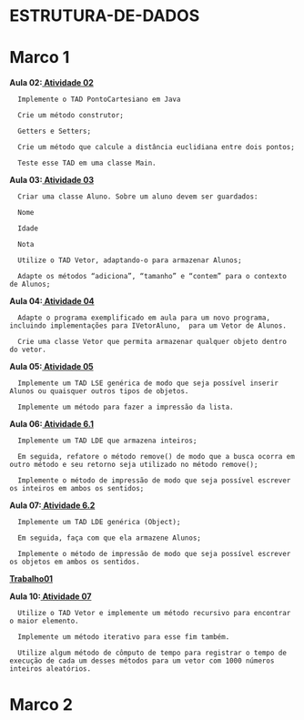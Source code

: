 # ESTRUTURA-DE-DADOS

# Marco 1

**Aula 02:[ Atividade 02](Revisao)**

      Implemente o TAD PontoCartesiano em Java 

      Crie um método construtor;

      Getters e Setters;

      Crie um método que calcule a distância euclidiana entre dois pontos;

      Teste esse TAD em uma classe Main.

**Aula 03:[ Atividade 03](Exercicio_02)**

      Criar uma classe Aluno. Sobre um aluno devem ser guardados:

      Nome

      Idade

      Nota

      Utilize o TAD Vetor, adaptando-o para armazenar Alunos;

      Adapte os métodos “adiciona”, “tamanho” e “contem” para o contexto de Alunos;

**Aula 04:[ Atividade 04](Vetor)**

      Adapte o programa exemplificado em aula para um novo programa, incluindo implementações para IVetorAluno,  para um Vetor de Alunos.

      Crie uma classe Vetor que permita armazenar qualquer objeto dentro do vetor.

**Aula 05:[ Atividade 05](Atividade_5)**

      Implemente um TAD LSE genérica de modo que seja possível inserir Alunos ou quaisquer outros tipos de objetos.

      Implemente um método para fazer a impressão da lista.
   
 **Aula 06:[ Atividade 6.1](LDE_de_inteiros)**

      Implemente um TAD LDE que armazena inteiros;

      Em seguida, refatore o método remove() de modo que a busca ocorra em outro método e seu retorno seja utilizado no método remove();

      Implemente o método de impressão de modo que seja possível escrever os inteiros em ambos os sentidos;

 **Aula 07:[ Atividade 6.2](LDE_Objet)**
 
      Implemente um TAD LDE genérica (Object);
      
      Em seguida, faça com que ela armazene Alunos;
      
      Implemente o método de impressão de modo que seja possível escrever os objetos em ambos os sentidos.

 **[Trabalho01](Trabalho01)**
 
 **Aula 10:[ Atividade 07](Recursividade)**
      
      Utilize o TAD Vetor e implemente um método recursivo para encontrar o maior elemento.
      
      Implemente um método iterativo para esse fim também.
      
      Utilize algum método de cômputo de tempo para registrar o tempo de execução de cada um desses métodos para um vetor com 1000 números inteiros aleatórios.
      
# Marco 2


